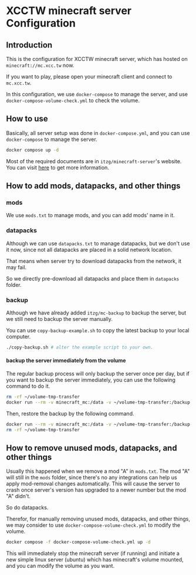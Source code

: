 # XCCTW minecraft server Configuration

## Introduction

This is the configuration for XCCTW minecraft server, which has hosted on `minecraft://mc.xcc.tw` now.

If you want to play, please open your minecraft client and connect to `mc.xcc.tw`.

In this configuration, we use `docker-compose` to manage the server, and use `docker-compose-volume-check.yml` to check the volume.

## How to use

Basically, all server setup was done in `docker-compose.yml`, and you can use `docker-compose` to manage the server.

```bash
docker compose up -d
```

Most of the required documents are in `itzg/minecraft-server`'s website.
You can visit [here](https://docker-minecraft-server.readthedocs.io/) to get more information.

## How to add mods, datapacks, and other things

### mods

We use `mods.txt` to manage mods, and you can add mods' name in it.

### datapacks

Although we can use `datapacks.txt` to manage datapacks, but we don't use it now, since not all datapacks are placed in a solid network location.

That means when server try to download datapacks from the network, it may fail.

So we directly pre-download all datapacks and place them in `datapacks` folder.

### backup

Although we have already added `itzg/mc-backup` to backup the server, but we still need to backup the server manually.

You can use `copy-backup-example.sh` to copy the latest backup to your local computer.

```bash
./copy-backup.sh # alter the example script to your own.
```

#### backup the server immediately from the volume
The regular backup process will only backup the server once per day, but if you want to backup the server immediately, you can use the following command to do it.

```bash
rm -rf ~/volume-tmp-transfer
docker run --rm -v minecraft_mc:/data -v ~/volume-tmp-transfer:/backup alpine ash -c "cd /data ; cp -av . /backup/"
```

Then, restore the backup by the following command.

```bash
docker run --rm -v minecraft_mc:/data -v ~/volume-tmp-transfer:/backup alpine ash -c "cd /backup ; cp -av . /data/"
rm -rf ~/volume-tmp-transfer
```

## How to remove unused mods, datapacks, and other things

Usually this happened when we remove a mod "A" in `mods.txt`. The mod "A" will still in the `mods` folder, since there's no any integrations can help us apply mod-removal changes automatically. This will cause the server to crash once server's version has upgraded to a newer number but the mod "A" didn't.

So do datapacks.

Therefor, for manually removing unused mods, datapacks, and other things, we may consider to use `docker-compose-volume-check.yml` to modify the volume.

```bash
docker compose -f docker-compose-volume-check.yml up -d
```

This will immediately stop the minecraft server (if running) and initiate a new simple linux server (ubuntu) which has minecraft's volume mounted, and you can modify the volume as you want.
